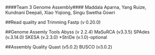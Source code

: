 ####Team 3 Genome Assembly####
Maddala Aparna, Yang Ruize, Kundnani Deepali, Xiao Yiqiong, Singu Swetha Gowri

##Read quality and Trimming
Fastp (v 0.20.0)

##Genome Assemly Tools
Abyss (v 2.2.4)
MaSuRCA (v3.3.5)
SPAdes (v.3.14.0)
SKESA (v.2.3.0)
*StriDe (v.1.0)-optional

##Assembly Quality
Quast (v5.0.2)
BUSCO (v3.0.2)



